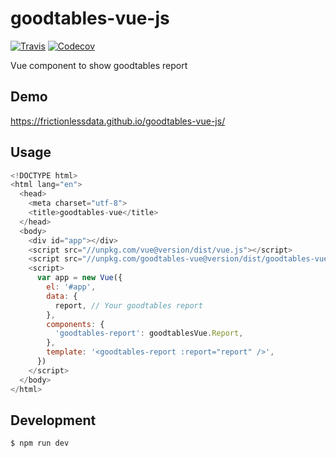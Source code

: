 # goodtables-vue-js

[![Travis](https://img.shields.io/travis/frictionlessdata/goodtables-vue-js/master.svg)](https://travis-ci.org/frictionlessdata/goodtables-vue-js)
[![Codecov](https://img.shields.io/codecov/c/github/frictionlessdata/goodtables-vue-js/master.svg)](https://codecov.io/gh/frictionlessdata/goodtables-vue-js)

Vue component to show goodtables report

## Demo

https://frictionlessdata.github.io/goodtables-vue-js/

## Usage

```javascript
<!DOCTYPE html>
<html lang="en">
  <head>
    <meta charset="utf-8">
    <title>goodtables-vue</title>
  </head>
  <body>
    <div id="app"></div>
    <script src="//unpkg.com/vue@version/dist/vue.js"></script>
    <script src="//unpkg.com/goodtables-vue@version/dist/goodtables-vue.min.js"></script>
    <script>
      var app = new Vue({
        el: '#app',
        data: {
          report, // Your goodtables report
        },
        components: {
          'goodtables-report': goodtablesVue.Report,
        },
        template: '<goodtables-report :report="report" />',
      })
    </script>
  </body>
</html>
```

## Development

```bash
$ npm run dev
```
